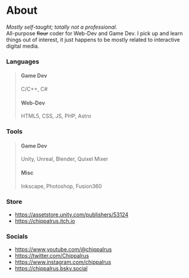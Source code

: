# About
*Mostly self-taught; totally not a professional*.  
All-purpose ~~flour~~ coder for Web-Dev and Game Dev. I pick up and learn things out of interest, it just happens to be mostly related to interactive digital media.

### Languages
> #### Game Dev
> C/C++, C#
> #### Web-Dev
> HTML5, CSS, JS, PHP, Astro

### Tools
> #### Game Dev
> Unity, Unreal, Blender, Quixel Mixer
> #### Misc
> Inkscape, Photoshop, Fusion360

### Store
- https://assetstore.unity.com/publishers/53124
- https://chippalrus.itch.io

### Socials
- https://www.youtube.com/@chippalrus
- https://twitter.com/Chippalrus
- https://www.instagram.com/chippalrus
- https://chippalrus.bsky.social